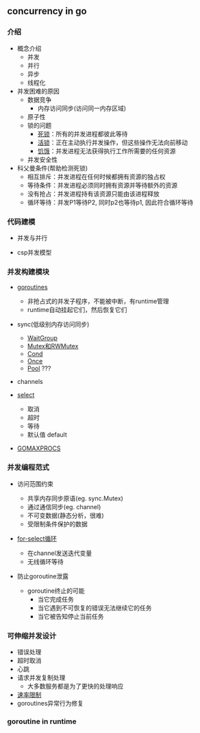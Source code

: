 ## concurrency in go

### 介绍
- 概念介绍
    - 并发
    - 并行
    - 异步
    - 线程化
- 并发困难的原因
    - 数据竞争
        - 内存访问同步(访问同一内存区域)
    - 原子性
    - 锁的问题
        - [死锁](./1-introduction/deadlock)：所有的并发进程都彼此等待
        - [活锁](./1-introduction/livelock)：正在主动执行并发操作，但这些操作无法向前移动
        - [饥饿](./1-introduction/hungerlock)：并发进程无法获得执行工作所需要的任何资源
    - 并发安全性
- 科父曼条件(帮助检测死锁)
    - 相互排斥：并发进程在任何时候都拥有资源的独占权
    - 等待条件：并发进程必须同时拥有资源并等待额外的资源
    - 没有抢占：并发进程持有该资源只能由该进程释放
    - 循环等待：并发P1等待P2, 同时p2也等待p1, 因此符合循环等待
    
### 代码建模
- 并发与并行

- csp并发模型

### 并发构建模块
- [goroutines](./2-concurrency-module/1-goroutines)
    - 非抢占式的并发子程序，不能被中断，有runtime管理
    - runtime自动挂起它们，然后恢复它们

- sync(低级别内存访问同步)
    - [WaitGroup](./2-concurrency-module/2-waitgroup)
    - [Mutex和RWMutex](./2-concurrency-module/3-mutex-rwmutex)
    - [Cond](./2-concurrency-module/4-cond)
    - [Once](./2-concurrency-module/5-once)
    - [Pool](./2-concurrency-module/6-pool) ???

- channels

- [select](./2-concurrency-module/7-select)
  - 取消  
  - 超时
  - 等待
  - 默认值 default

- [GOMAXPROCS](./2-concurrency-module/8-gomaxprocs)

### 并发编程范式
- 访问范围约束
  - 共享内存同步原语(eg. sync.Mutex)
  - 通过通信同步(eg. channel)
  - 不可变数据(静态分析，很难)
  - 受限制条件保护的数据

- [for-select循环](./3-concurrency-paradigm/1-for-select/go-for-select.go)
  - 在channel发送迭代变量
  - 无线循环等待
  
- 防止goroutine泄露
  - goroutine终止的可能
    - 当它完成任务
    - 当它遇到不可恢复的错误无法继续它的任务
    - 当它被告知停止当前任务

### 可伸缩并发设计
- 错误处理
- 超时取消
- 心跳
- 请求并发复制处理
    - 大多数服务都是为了更快的处理响应
- [速率限制](./3-concurrency-paradigm/7-rate-limit/Readme.md)
- goroutines异常行为修复

### goroutine in runtime
